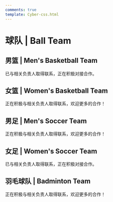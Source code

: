 ```yaml
---
comments: true
template: Cyber-css.html
---
```


# 球队 | Ball Team

## 男篮 | Men's Basketball Team

已与相关负责人取得联系，正在积极对接合作。

## 女篮 | Women's Basketball Team

正在积极与相关负责人取得联系，欢迎更多的合作！

## 男足 | Men's Soccer Team

正在积极与相关负责人取得联系，欢迎更多的合作！

## 女足 | Women's Soccer Team

已与相关负责人取得联系，正在积极对接合作。

## 羽毛球队 | Badminton Team

正在积极与相关负责人取得联系，欢迎更多的合作！
